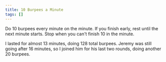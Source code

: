 ```yaml
---
title: 10 Burpees a Minute
tags: []
---
```


Do 10 burpees every minute on the minute. If you finish early, rest until the next minute starts. Stop when you can't finish 10 in the minute.

I lasted for almost 13 minutes, doing 128 total burpees. Jeremy was still going after 16 minutes, so I joined him for his last two rounds, doing another 20 burpees.
